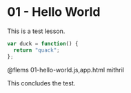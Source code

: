 # 01 - Hello World

This is a test lesson.

```js
var duck = function() {
  return "quack";
};
```

@flems 01-hello-world.js,app.html mithril

This concludes the test.
